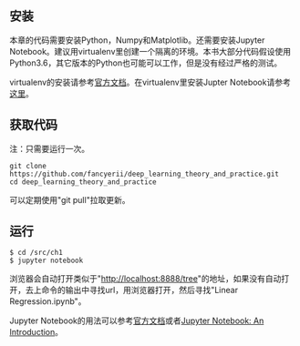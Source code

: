 ## 安装

本章的代码需要安装Python，Numpy和Matplotlib。还需要安装Jupyter Notebook。建议用virtualenv里创建一个隔离的环境。本书大部分代码假设使用Python3.6，其它版本的Python也可能可以工作，但是没有经过严格的测试。

virtualenv的安装请参考[官方文档](https://packaging.python.org/guides/installing-using-pip-and-virtual-environments/)。在virtualenv里安装Jupter Notebook请参考[这里](https://medium.com/@eleroy/jupyter-notebook-in-a-virtual-environment-virtualenv-8f3c3448247)。

## 获取代码
注：只需要运行一次。
```
git clone https://github.com/fancyerii/deep_learning_theory_and_practice.git
cd deep_learning_theory_and_practice
```

可以定期使用"git pull"拉取更新。

## 运行

```
$ cd /src/ch1
$ jupyter notebook
```

浏览器会自动打开类似于"[http://localhost:8888/tree](http://localhost:8888/tree)"的地址，如果没有自动打开，去上命令的输出中寻找url，用浏览器打开，然后寻找"Linear Regression.ipynb"。

Jupyter Notebook的用法可以参考[官方文档](https://jupyter-notebook.readthedocs.io/en/stable/)或者[Jupyter Notebook: An Introduction](https://realpython.com/jupyter-notebook-introduction/)。
